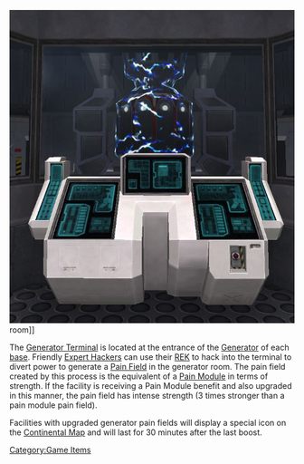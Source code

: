 ![](../images/GenTerm.jpg "fig:GenTerm.jpg") room\]\]

The [Generator Terminal](Generator_Terminal.md) is located at
the entrance of the [Generator](Generator.md) of each
[base](../locations/Facilities.md). Friendly [Expert
Hackers](../certifications/Expert_Hacking.md) can use their [REK](../weapons/Remote_Electronics_Kit.md)
to hack into the terminal to divert power to generate a [Pain
Field](../terminology/Pain_Field.md) in the generator room. The pain field
created by this process is the equivalent of a [Pain
Module](../etc/Pain_Module.md) in terms of strength. If the facility is
receiving a Pain Module benefit and also upgraded in this manner, the
pain field has intense strength (3 times stronger than a pain module
pain field).

Facilities with upgraded generator pain fields will display a special
icon on the [Continental Map](../etc/Continental_Map.md) and will last
for 30 minutes after the last boost.

[Category:Game Items](Category:Game_Items.md)
